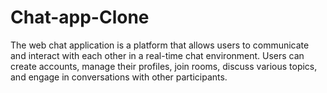 # Chat-app-Clone
The web chat application is a platform that allows users to communicate and interact with each other in a real-time chat environment. Users can create accounts, manage their profiles, join rooms, discuss various topics, and engage in conversations with other participants.

